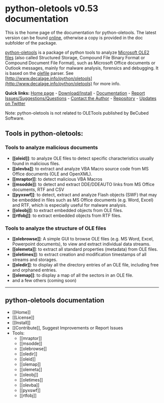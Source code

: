 python-oletools v0.53 documentation
===================================

This is the home page of the documentation for python-oletools. The latest version can be found 
[online](https://github.com/decalage2/oletools/wiki), otherwise a copy is provided in the doc subfolder of the package.

[python-oletools](http://www.decalage.info/python/oletools) is a package of python tools to analyze 
[Microsoft OLE2 files](http://en.wikipedia.org/wiki/Compound_File_Binary_Format)
(also called Structured Storage, Compound File Binary Format or Compound Document File Format), 
such as Microsoft Office documents or Outlook messages, mainly for malware analysis, forensics and debugging. 
It is based on the [olefile](http://www.decalage.info/olefile) parser. 
See [http://www.decalage.info/python/oletools](http://www.decalage.info/python/oletools) for more info.  

**Quick links:**
[Home page](http://www.decalage.info/python/oletools) -
[Download/Install](https://github.com/decalage2/oletools/wiki/Install) -
[Documentation](https://github.com/decalage2/oletools/wiki) -
[Report Issues/Suggestions/Questions](https://github.com/decalage2/oletools/issues) -
[Contact the Author](http://decalage.info/contact) -
[Repository](https://github.com/decalage2/oletools) -
[Updates on Twitter](https://twitter.com/decalage2)

Note: python-oletools is not related to OLETools published by BeCubed Software.

Tools in python-oletools:
-------------------------

### Tools to analyze malicious documents

- **[[oleid]]**: to analyze OLE files to detect specific characteristics usually found in malicious files.
- **[[olevba]]**: to extract and analyze VBA Macro source code from MS Office documents (OLE and OpenXML).
- **[[mraptor]]**: to detect malicious VBA Macros
- **[[msodde]]**: to detect and extract DDE/DDEAUTO links from MS Office documents, RTF and CSV
- **[[pyxswf]]**: to detect, extract and analyze Flash objects (SWF) that may
  be embedded in files such as MS Office documents (e.g. Word, Excel) and RTF,
  which is especially useful for malware analysis.
- **[[oleobj]]**: to extract embedded objects from OLE files.
- **[[rtfobj]]**: to extract embedded objects from RTF files.

### Tools to analyze the structure of OLE files 

- **[[olebrowse]]**: A simple GUI to browse OLE files (e.g. MS Word, Excel, Powerpoint documents), to
  view and extract individual data streams.
- **[[olemeta]]**: to extract all standard properties (metadata) from OLE files.
- **[[oletimes]]**: to extract creation and modification timestamps of all streams and storages.
- **[[oledir]]**: to display all the directory entries of an OLE file, including free and orphaned entries.
- **[[olemap]]**: to display a map of all the sectors in an OLE file.
- and a few others (coming soon)

--------------------------------------------------------------------------

python-oletools documentation
-----------------------------

- [[Home]]
- [[License]]
- [[Install]]
- [[Contribute]], Suggest Improvements or Report Issues
- Tools:
	- [[mraptor]]
	- [[msodde]]
	- [[olebrowse]]
	- [[oledir]]
	- [[oleid]]
	- [[olemap]]
	- [[olemeta]]
	- [[oleobj]]
	- [[oletimes]]
	- [[olevba]]
	- [[pyxswf]]
	- [[rtfobj]]
